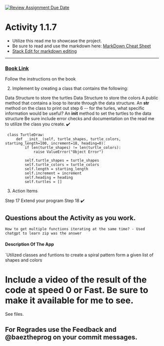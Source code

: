 [![Review Assignment Due Date](https://classroom.github.com/assets/deadline-readme-button-22041afd0340ce965d47ae6ef1cefeee28c7c493a6346c4f15d667ab976d596c.svg)](https://classroom.github.com/a/K3waziIG)
# Activity 1.1.7

* Utilize this read me to showcase the project.
* Be sure to read and use the markdown here:
[MarkDown Cheat Sheet](https://github.com/adam-p/markdown-here/wiki/Markdown-Cheatsheet)
* [Stack Edit for markdown editing](https://stackedit.io)

---




### [Book Link](https://pltw.read.inkling.com/a/b/5310c007377c46e28d745961310f0c2e/p/88fb6ad306ee44d0b055d9008ace8e80)
Follow the instructions on the book

2. Implement by creating a class that contains the following:

Data Structure to store the turtles
Data Structure to store the colors
A public method that contains a loop to iterate through the data structure.
An __str__ method on the class to print out step 6 -- for the turles, what specific information would be useful?
An __init__ method to set the turtles to the data structure
Be sure include error checks and documentation on the read me to utilize the class you create.   ✔️
 
```
 class TurtleDraw:
     def __init__(self, turtle_shapes, turtle_colors, starting_length=100, increment=18, heading=0):
         if len(turtle_shapes) != len(turtle_colors):
             raise ValueError("Object Error")
 
         self.turtle_shapes = turtle_shapes
         self.turtle_colors = turtle_colors
         self.length = starting_length
         self.increment = increment
         self.heading = heading
         self.turtles = []
```

3. Action Items

Step 17 Extend your program
Step 18                                ✔️

## Questions about the Activity as you work. 
```
How to get multiple functions iterating at the same time? - Used chatgpt to learn zip was the answer
```
#### Description Of The App 

`Utilized classes and funtions to create a spiral pattern form a given list of shapes and colors
# Include a video of the result of the code at speed 0 or Fast. Be sure to make it available for me to see.
See files.
## For Regrades use the Feedback and @baeztheprog on your commit messages.
